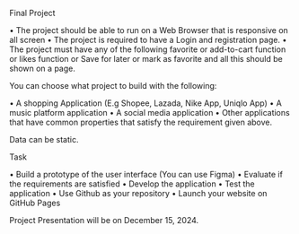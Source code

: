 Final Project

• The project should be able to run on a Web Browser that is responsive on all screen • The project is required to have a Login and registration page. • The project must have any of the following favorite or add-to-cart function or likes function or Save for later or mark as favorite and all this should be shown on a page.

You can choose what project to build with the following:

• A shopping Application (E.g Shopee, Lazada, Nike App, Uniqlo App) • A music platform application • A social media application • Other applications that have common properties that satisfy the requirement given above.

Data can be static.

Task

• Build a prototype of the user interface (You can use Figma) • Evaluate if the requirements are satisfied • Develop the application  • Test the application • Use Github as your repository • Launch your website on GitHub Pages

Project Presentation will be on December 15, 2024.
